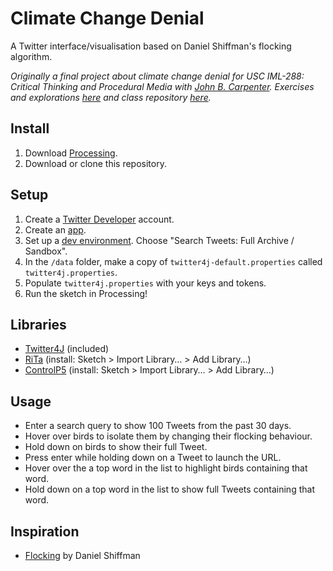 # Climate Change Denial

A Twitter interface/visualisation based on Daniel Shiffman's flocking algorithm.

*Originally a final project about climate change denial for USC IML-288: Critical Thinking and Procedural Media with [John B. Carpenter](http://johnbcarpenter.com/). Exercises and explorations [here](https://github.com/whykatherine/climate-change-denial.git) and class repository [here](https://github.com/johnbcarpenter/USC_IML288).*

## Install
1. Download [Processing](https://processing.org/download/).
2. Download or clone this repository.

## Setup
1. Create a [Twitter Developer](https://developer.twitter.com/) account.
2. Create an [app](https://developer.twitter.com/en/apps/create).
3. Set up a [dev environment](https://developer.twitter.com/en/account/environments). Choose "Search Tweets: Full Archive / Sandbox".
4. In the `/data` folder, make a copy of `twitter4j-default.properties` called `twitter4j.properties`.
5. Populate `twitter4j.properties` with your keys and tokens.
6. Run the sketch in Processing!

## Libraries

* [Twitter4J](http://twitter4j.org/en/index.html) (included)
* [RiTa](https://rednoise.org/rita/) (install: Sketch > Import Library… > Add Library…)
* [ControlP5](http://www.sojamo.de/libraries/controlP5/) (install: Sketch > Import Library… > Add Library…)

## Usage

* Enter a search query to show 100 Tweets from the past 30 days.
* Hover over birds to isolate them by changing their flocking behaviour.
* Hold down on birds to show their full Tweet.
* Press enter while holding down on a Tweet to launch the URL.
* Hover over the a top word in the list to highlight birds containing that word.
* Hold down on a top word in the list to show full Tweets containing that word.

## Inspiration

* [Flocking](https://processing.org/examples/flocking.html) by Daniel Shiffman